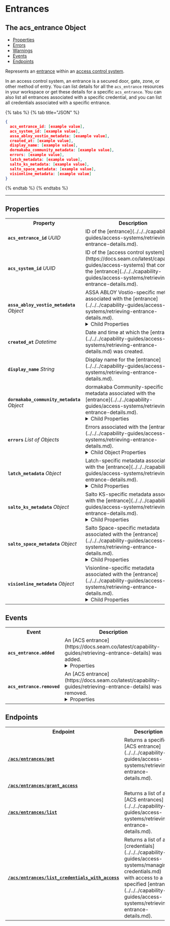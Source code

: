 # Entrances

## The acs_entrance Object

- [Properties](./#properties)
- [Errors](./#errors)
- [Warnings](./#warnings)
- [Events](./#events)
- [Endpoints](./#endpoints)


Represents an [entrance](../../../capability-guides/access-systems/retrieving-entrance-details.md) within an [access control system](https://docs.seam.co/latest/capability-guides/access-systems).

In an access control system, an entrance is a secured door, gate, zone, or other method of entry. You can list details for all the `acs_entrance` resources in your workspace or get these details for a specific `acs_entrance`. You can also list all entrances associated with a specific credential, and you can list all credentials associated with a specific entrance.

{% tabs %}
{% tab title="JSON" %}
```json
{
  acs_entrance_id: [example value],
  acs_system_id: [example value],
  assa_abloy_vostio_metadata: [example value],
  created_at: [example value],
  display_name: [example value],
  dormakaba_community_metadata: [example value],
  errors: [example value],
  latch_metadata: [example value],
  salto_ks_metadata: [example value],
  salto_space_metadata: [example value],
  visionline_metadata: [example value]
}
```
{% endtab %}
{% endtabs %}

---

## Properties

<table>
<tr><th style="width:25%">Property</th><th>Description</th></tr>
<tr><td><strong><code>acs_entrance_id</code></strong> <i>UUID</i></td>
<td>
ID of the [entrance](../../../capability-guides/access-systems/retrieving-entrance-details.md).


</td></tr>

<tr><td><strong><code>acs_system_id</code></strong> <i>UUID</i></td>
<td>
ID of the [access control system](https://docs.seam.co/latest/capability-guides/access-systems) that contains the [entrance](../../../capability-guides/access-systems/retrieving-entrance-details.md).


</td></tr>

<tr><td><strong><code>assa_abloy_vostio_metadata</code></strong> <i>Object</i></td>
<td>
ASSA ABLOY Vostio-specific metadata associated with the [entrance](../../../capability-guides/access-systems/retrieving-entrance-details.md).

<details>

<summary>Child Properties</summary>

- <strong><code>door_name</code></strong> <i>String</i>



- <strong><code>door_number</code></strong> <i>Number</i>



- <strong><code>door_type</code></strong> <i>Enum</i>


<details>

<summary>Enum values:</summary>

  - `CommonDoor`
  - `EntranceDoor`
  - `GuestDoor`
  - `Elevator`
</details>



- <strong><code>pms_id</code></strong> <i>String</i>



- <strong><code>stand_open</code></strong> <i>Boolean</i>


</details>


</td></tr>

<tr><td><strong><code>created_at</code></strong> <i>Datetime</i></td>
<td>
Date and time at which the [entrance](../../../capability-guides/access-systems/retrieving-entrance-details.md) was created.


</td></tr>

<tr><td><strong><code>display_name</code></strong> <i>String</i></td>
<td>
Display name for the [entrance](../../../capability-guides/access-systems/retrieving-entrance-details.md).


</td></tr>

<tr><td><strong><code>dormakaba_community_metadata</code></strong> <i>Object</i></td>
<td>
dormakaba Community-specific metadata associated with the [entrance](../../../capability-guides/access-systems/retrieving-entrance-details.md).

<details>

<summary>Child Properties</summary>

- <strong><code>access_point_name</code></strong> <i>String</i>


</details>


</td></tr>

<tr><td><strong><code>errors</code></strong> <i>List</i> <i>of Objects</i></td>
<td>
Errors associated with the [entrance](../../../capability-guides/access-systems/retrieving-entrance-details.md).

<details>

<summary>Child Object Properties</summary>

- <strong><code>error_code</code></strong> <i>String</i>

  Unique identifier of the type of error. Enables quick recognition and categorization of the issue.



- <strong><code>message</code></strong> <i>String</i>

  Detailed description of the error. Provides insights into the issue and potentially how to rectify it.


</details>


</td></tr>

<tr><td><strong><code>latch_metadata</code></strong> <i>Object</i></td>
<td>
Latch-specific metadata associated with the [entrance](../../../capability-guides/access-systems/retrieving-entrance-details.md).

<details>

<summary>Child Properties</summary>

- <strong><code>accessibility_type</code></strong> <i>String</i>



- <strong><code>door_name</code></strong> <i>String</i>



- <strong><code>door_type</code></strong> <i>String</i>



- <strong><code>is_connected</code></strong> <i>Boolean</i>


</details>


</td></tr>

<tr><td><strong><code>salto_ks_metadata</code></strong> <i>Object</i></td>
<td>
Salto KS-specific metadata associated with the [entrance](../../../capability-guides/access-systems/retrieving-entrance-details.md).

<details>

<summary>Child Properties</summary>

- <strong><code>battery_level</code></strong> <i>String</i>



- <strong><code>door_name</code></strong> <i>String</i>



- <strong><code>intrusion_alarm</code></strong> <i>Boolean</i>



- <strong><code>left_open_alarm</code></strong> <i>Boolean</i>



- <strong><code>lock_type</code></strong> <i>String</i>



- <strong><code>locked_state</code></strong> <i>String</i>



- <strong><code>online</code></strong> <i>Boolean</i>



- <strong><code>privacy_mode</code></strong> <i>Boolean</i>


</details>


</td></tr>

<tr><td><strong><code>salto_space_metadata</code></strong> <i>Object</i></td>
<td>
Salto Space-specific metadata associated with the [entrance](../../../capability-guides/access-systems/retrieving-entrance-details.md).

<details>

<summary>Child Properties</summary>

- <strong><code>door_description</code></strong> <i>String</i>



- <strong><code>door_name</code></strong> <i>String</i>



- <strong><code>ext_door_id</code></strong> <i>String</i>


</details>


</td></tr>

<tr><td><strong><code>visionline_metadata</code></strong> <i>Object</i></td>
<td>
Visionline-specific metadata associated with the [entrance](../../../capability-guides/access-systems/retrieving-entrance-details.md).

<details>

<summary>Child Properties</summary>

- <strong><code>door_category</code></strong> <i>Enum</i>


<details>

<summary>Enum values:</summary>

  - `entrance`
  - `guest`
  - `elevator reader`
  - `common`
  - `common (PMS)`
</details>



- <strong><code>door_name</code></strong> <i>String</i>



- <strong><code>profiles</code></strong> <i>List</i> <i>of Objects</i>


- <strong><code>visionline_door_profile_id</code></strong> <i>String</i>



- <strong><code>visionline_door_profile_type</code></strong> <i>Enum</i>


<details>

<summary>Enum values:</summary>

  - `BLE`
  - `commonDoor`
  - `touch`
</details>



</details>


</td></tr>

</table>

## Events

<table>
<tr><th width="25%">Event</th><th>Description</th></tr>
<tr><td><strong><code>acs_entrance.added</code></strong></td>
<td>
An [ACS entrance](https://docs.seam.co/latest/capability-guides/retrieving-entrance-details) was added.

<details>

<summary>Properties</summary>

- <strong><code>acs_entrance_id</code></strong> <i>UUID</i>



- <strong><code>acs_system_id</code></strong> <i>UUID</i>

  ID of the [ACS system](https://docs.seam.co/latest/capability-guides/access-systems).



- <strong><code>connected_account_id</code></strong> <i>UUID</i>

  ID of the [connected account](../../../core-concepts/connected-accounts/README.md).



- <strong><code>created_at</code></strong> <i>Datetime</i>

  Date and time at which the event was created.



- <strong><code>event_id</code></strong> <i>UUID</i>

  ID of the event.



- <strong><code>event_type</code></strong> <i>String</i>



- <strong><code>occurred_at</code></strong> <i>Datetime</i>

  Date and time at which the event occurred.



- <strong><code>workspace_id</code></strong> <i>UUID</i>

  ID of the [workspace](../../../core-concepts/workspaces/README.md).


</details>

</td></tr>
<tr><td><strong><code>acs_entrance.removed</code></strong></td>
<td>
An [ACS entrance](https://docs.seam.co/latest/capability-guides/retrieving-entrance-details) was removed.

<details>

<summary>Properties</summary>

- <strong><code>acs_entrance_id</code></strong> <i>UUID</i>



- <strong><code>acs_system_id</code></strong> <i>UUID</i>

  ID of the [ACS system](https://docs.seam.co/latest/capability-guides/access-systems).



- <strong><code>connected_account_id</code></strong> <i>UUID</i>

  ID of the [connected account](../../../core-concepts/connected-accounts/README.md).



- <strong><code>created_at</code></strong> <i>Datetime</i>

  Date and time at which the event was created.



- <strong><code>event_id</code></strong> <i>UUID</i>

  ID of the event.



- <strong><code>event_type</code></strong> <i>String</i>



- <strong><code>occurred_at</code></strong> <i>Datetime</i>

  Date and time at which the event occurred.



- <strong><code>workspace_id</code></strong> <i>UUID</i>

  ID of the [workspace](../../../core-concepts/workspaces/README.md).


</details>

</td></tr>
</table>

## Endpoints

<table>
<tr><th width="25%">Endpoint</th><th>Description</th></tr>

<tr><td><a href="./get.md"><strong><code>/acs/entrances/get</code></strong></a></td>

<td>Returns a specified [ACS entrance](../../../capability-guides/access-systems/retrieving-entrance-details.md).</td></tr>


<tr><td><a href="./grant_access.md"><strong><code>/acs/entrances/grant_access</code></strong></a></td>

<td></td></tr>


<tr><td><a href="./list.md"><strong><code>/acs/entrances/list</code></strong></a></td>

<td>Returns a list of all [ACS entrances](../../../capability-guides/access-systems/retrieving-entrance-details.md).</td></tr>


<tr><td><a href="./list_credentials_with_access.md"><strong><code>/acs/entrances/list_credentials_with_access</code></strong></a></td>

<td>Returns a list of all [credentials](../../../capability-guides/access-systems/managing-credentials.md) with access to a specified [entrance](../../../capability-guides/access-systems/retrieving-entrance-details.md).</td></tr>

</table>
